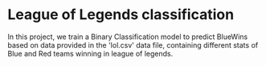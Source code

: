 # League of Legends classification

In this project, we train a Binary Classification model to predict BlueWins based on data provided in the 'lol.csv' data file, containing different stats of Blue and Red teams winning in league of legends.
